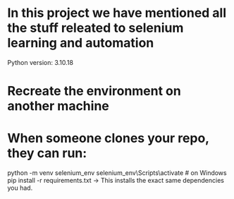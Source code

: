 # In this project we have mentioned all the stuff releated to selenium learning and automation
Python version: 3.10.18


# Recreate the environment on another machine
# When someone clones your repo, they can run:

python -m venv selenium_env
selenium_env\Scripts\activate   # on Windows
pip install -r requirements.txt
→ This installs the exact same dependencies you had.